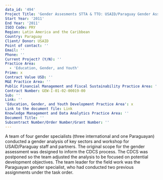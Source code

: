 ```yaml
---
data_id: '494'
Project Title: 'Gender Assesments STTA & TTO: USAID/Paraguay Gender Assessment (TDY 105)'
Start Year: '2011'
End Year: '2011'
ISO3 Code: PRY
Region: Latin America and the Caribbean
Country: Paraguay
Client/ Donor: USAID
Point of contact: ''
Email: ''
Phone: ''
Current Project? (Y/N): ''
Practice Area:
  - 'Education, Gender, and Youth'
Prime: x
Contract Value USD: ''
M&E Practice Area: ''
Public Financial Management and Fiscal Sustainability Practice Area: ''
Contract Number: GEW-I-01-02-00019-00
Sub: ''
Link: ''
'Education, Gender, and Youth Development Practice Area': x
Link to the document file: Link
Knowledge Management and Data Analytics Practice Area: ''
Document Title: ''
Subcontract Number/Order Number/Grant Number: ''
---
```

A team of four gender specialists (three international and one Paraguayan) conducted a gender analysis of key sectors and workshop for USAID/Paraguay staff and partners. The original scope for the gender assessment was designed to inform the CDCS process. The CDCS was postponed so the team adjusted the analysis to be focused on potential development objectives. The team leader for the field work was the Paraguayan gender specialist, who had conducted two previous assignments under the task order.